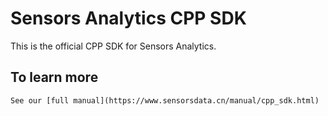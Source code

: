 # Sensors Analytics CPP SDK

This is the official CPP SDK for Sensors Analytics.

## To learn more

    See our [full manual](https://www.sensorsdata.cn/manual/cpp_sdk.html)
